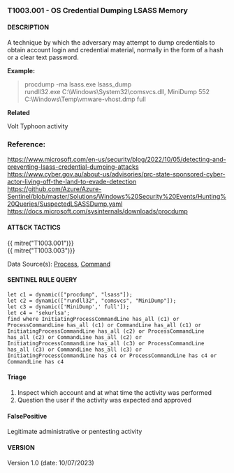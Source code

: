 ### T1003.001 - OS Credential Dumping LSASS Memory

#### DESCRIPTION

A technique by which the adversary may attempt to dump credentials to obtain account login and credential material, normally in the form of a hash or a clear text password.

**Example:**

> procdump -ma lsass.exe lsass_dump\
> rundll32.exe C:\\Windows\\System32\\comsvcs.dll, MiniDump 552 C:\\Windows\\Temp\\vmware-vhost.dmp full

**Related**

Volt Typhoon activity

### Reference:

https://www.microsoft.com/en-us/security/blog/2022/10/05/detecting-and-preventing-lsass-credential-dumping-attacks <br>
https://www.cyber.gov.au/about-us/advisories/prc-state-sponsored-cyber-actor-living-off-the-land-to-evade-detection <br>
https://github.com/Azure/Azure-Sentinel/blob/master/Solutions/Windows%20Security%20Events/Hunting%20Queries/SuspectedLSASSDump.yaml <br>
https://docs.microsoft.com/sysinternals/downloads/procdump <br>

#### ATT&CK TACTICS

{{ mitre("T1003.001")}} <br>
{{ mitre("T1003.003")}} <br>

Data Source(s): [Process](https://attack.mitre.org/datasources/DS0009/), [Command](https://attack.mitre.org/datasources/DS0017/)

#### SENTINEL RULE QUERY

```
let c1 = dynamic(["procdump", "lsass"]); 
let c2 = dynamic(["rundll32", "comsvcs", "MiniDump"]);
let c3 = dynamic(['MiniDump',' full']); 
let c4 = 'sekurlsa'; 
find where InitiatingProcessCommandLine has_all (c1) or ProcessCommandLine has_all (c1) or CommandLine has_all (c1) or
InitiatingProcessCommandLine has_all (c2) or ProcessCommandLine has_all (c2) or CommandLine has_all (c2) or
InitiatingProcessCommandLine has_all (c3) or ProcessCommandLine has_all (c3) or CommandLine has_all (c3) or 
InitiatingProcessCommandLine has c4 or ProcessCommandLine has c4 or CommandLine has c4  
```

#### Triage

1. Inspect which account and at what time the activity was performed
1. Question the user if the activity was expected and approved

#### FalsePositive

Legitimate administrative or pentesting activity

#### VERSION

Version 1.0 (date: 10/07/2023)
